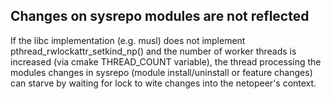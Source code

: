 Changes on sysrepo modules are not reflected
--------------------------------------------

If the libc implementation (e.g. musl) does not implement
pthread_rwlockattr_setkind_np() and the number of worker threads is increased
(via cmake THREAD_COUNT variable), the thread processing the modules changes in
sysrepo (module install/uninstall or feature changes) can starve by waiting
for lock to wite changes into the netopeer's context.
